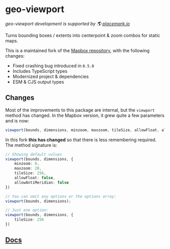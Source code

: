 # geo-viewport

_geo-viewport development is supported by 🌎 [placemark.io](https://placemark.io/)_

Turns bounding boxes / extents into centerpoint & zoom
combos for static maps.

This is a maintained fork of the [Mapbox repository](https://github.com/mapbox/geo-viewport),
with the following changes:

- Fixed crashing bug introduced in `0.5.0`
- Includes TypeScript types
- Modernized project & dependencies
- ESM & CJS output types

## Changes

Most of the improvements to this package are internal, but the `viewport` method has changed.
In the Mapbox version, it grew quite a few parameters and is now:

```ts
viewport(bounds, dimensions, minzoom, maxzoom, tileSize, allowFloat, allowAntiMeridian)
```

In this fork **this has changed** so that there is less remembering required. The method
signature is:

```ts
// Showing default values
viewport(bounds, dimensions, {
    minzoom: 0,
    maxzoom: 20,
    tileSize: 256,
    allowFloat: false,
    allowAntiMeridian: false
})

// You can omit any options or the options array:
viewport(bounds, dimensions);

// Just one option:
viewport(bounds, dimensions, {
    tileSize: 256
})
```



## [Docs](https://placemark.github.io/geo-viewport/)
